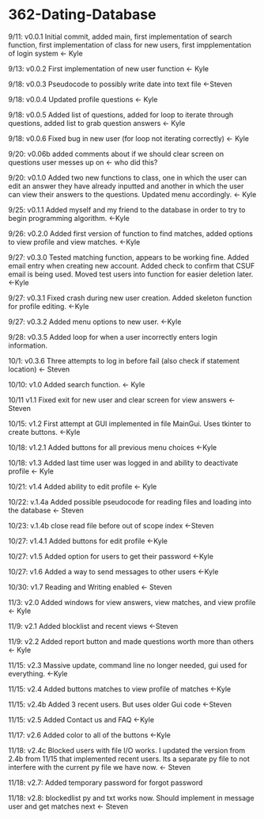# 362-Dating-Database
9/11: v0.0.1 Initial commit, added main, first implementation of search function, first implementation of class for new users, first impplementation of login system <- Kyle


9/13: v0.0.2 First implementation of new user function <- Kyle

9/18: v0.0.3 Pseudocode to possibly write date into text file <-Steven

9/18: v0.0.4 Updated profile questions <- Kyle

9/18: v0.0.5 Added list of questions, added for loop to iterate through questions, added list to grab question answers <- Kyle

9/18: v0.0.6 Fixed bug in new user (for loop not iterating correctly) <- Kyle

9/20: v0.06b added comments about if we should clear screen on questions user messes up on <- who did this?

9/20: v0.1.0 Added two new functions to class, one in which the user can edit an answer they have already inputted and another in which the user can view their answers to the questions. Updated menu accordingly. <- Kyle

9/25: v0.1.1 Added myself and my friend to the database in order to try to begin programming algorithm. <-Kyle

9/26: v0.2.0 Added first version of function to find matches, added options to view profile and view matches. <-Kyle

9/27: v0.3.0 Tested matching function, appears to be working fine. Added email entry when creating new account. Added check to confirm that CSUF email is being used. Moved test users into function for easier deletion later. <-Kyle

9/27: v0.3.1 Fixed crash during new user creation. Added skeleton function for profile editing. <-Kyle

9/27: v0.3.2 Added menu options to new user. <-Kyle

9/28: v0.3.5 Added loop for when a user incorrectly enters login information.

10/1: v0.3.6 Three attempts to log in before fail (also check if statement location) <- Steven

10/10: v1.0 Added search function. <- Kyle

10/11 v1.1 Fixed exit for new user and clear screen for view answers <- Steven

10/15: v1.2 First attempt at GUI implemented in file MainGui. Uses tkinter to create buttons. <-Kyle

10/18: v1.2.1 Added buttons for all previous menu choices <-Kyle

10/18: v1.3 Added last time user was logged in and ability to deactivate profile <- Kyle

10/21: v1.4 Added ability to edit profile <- Kyle

10/22: v.1.4a Added possible pseudocode for reading files and loading into the database <- Steven

10/23: v.1.4b close read file before out of scope index <-Steven

10/27: v1.4.1 Added buttons for edit profile <-Kyle

10/27: v1.5 Added option for users to get their password <-Kyle

10/27: v1.6 Added a way to send messages to other users <-Kyle

10/30: v1.7 Reading and Writing enabled <- Steven

11/3: v2.0 Added windows for view answers, view matches, and view profile <- Kyle

11/9: v2.1 Added blocklist and recent views <-Steven

11/9: v2.2 Added report button and made questions worth more than others <- Kyle

11/15: v2.3 Massive update, command line no longer needed, gui used for everything. <-Kyle

11/15: v2.4 Added buttons matches to view profile of matches <-Kyle

11/15: v2.4b Added 3 recent users. But uses older Gui code <-Steven

11/15: v2.5 Added Contact us and FAQ <-Kyle

11/17: v2.6 Added color to all of the buttons <-Kyle

11/18: v2.4c Blocked users with file I/O works. I updated the version from 2.4b from 11/15 that implemented recent users. Its a separate py file to not interfere with the current py file we have now.  <- Steven

11/18: v2.7: Added temporary password for forgot password

11/18: v2.8: blockedlist py and txt works now. Should implement in message user and get matches next <- Steven
